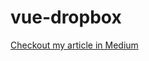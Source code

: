 # vue-dropbox

[Checkout my article in Medium](https://medium.com/practicaldesign/vue-dropbox-chooser-cb4431aa2c5f)
